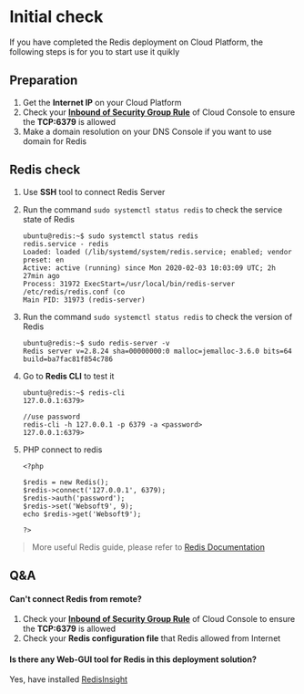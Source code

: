 # Initial check

If you have completed the Redis deployment on Cloud Platform, the following steps is for you to start use it quikly

## Preparation

1. Get the **Internet IP** on your Cloud Platform
2. Check your **[Inbound of Security Group Rule](https://support.websoft9.com/docs/faq/tech-instance.html)** of Cloud Console to ensure the **TCP:6379** is allowed
3. Make a domain resolution on your DNS Console if you want to use domain for Redis

## Redis check

1. Use **SSH** tool to connect Redis Server

2. Run the command `sudo systemctl status redis` to check the service state of Redis
   ```
   ubuntu@redis:~$ sudo systemctl status redis 
   redis.service - redis
   Loaded: loaded (/lib/systemd/system/redis.service; enabled; vendor preset: en
   Active: active (running) since Mon 2020-02-03 10:03:09 UTC; 2h 27min ago
   Process: 31972 ExecStart=/usr/local/bin/redis-server /etc/redis/redis.conf (co
   Main PID: 31973 (redis-server)
   ```
3. Run the command `sudo systemctl status redis` to check the version of Redis
   ```
   ubuntu@redis:~$ sudo redis-server -v
   Redis server v=2.8.24 sha=00000000:0 malloc=jemalloc-3.6.0 bits=64 build=ba7fac81f854c786
   ```
4. Go to **Redis CLI** to test it
   ```
   ubuntu@redis:~$ redis-cli
   127.0.0.1:6379>
 
   //use password
   redis-cli -h 127.0.0.1 -p 6379 -a <password>
   127.0.0.1:6379>
   ```

5. PHP connect to redis

   ```
   <?php
   
   $redis = new Redis();
   $redis->connect('127.0.0.1', 6379);
   $redis->auth('password');
   $redis->set('Websoft9', 9);
   echo $redis->get('Websoft9'); 
   
   ?>
   
   ```
   
   
> More useful Redis guide, please refer to [Redis Documentation](https://redis.io/documentation)

## Q&A 

#### Can't connect Redis from remote?

1. Check your **[Inbound of Security Group Rule](https://support.websoft9.com/docs/faq/tech-instance.html)** of Cloud Console to ensure the **TCP:6379** is allowed
2. Check your **Redis configuration file** that Redis allowed from Internet

#### Is there any Web-GUI tool for Redis in this deployment solution?

Yes, have installed [RedisInsight](/solution-gui.md) 

